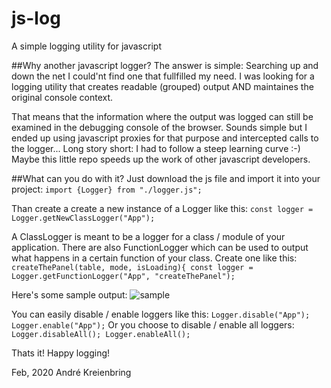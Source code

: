 # js-log
A simple logging utility for javascript

##Why another javascript logger?
The answer is simple: Searching up and down the net I could'nt find one that fullfilled my need. 
I was looking for a logging utility that creates readable (grouped) output AND maintaines the original console context.

That means that the information where the output was logged can still be examined in the debugging console of the browser.
Sounds simple but I ended up using javascript proxies for that purpose and intercepted calls to the logger... Long story short: I had to follow a steep learning curve :-) 
Maybe this little repo speeds up the work of other javascript developers.

##What can you do with it?
Just download the js file and import it into your project: 
`import {Logger} from "./logger.js";`

Than create a create a new instance of a Logger like this:
`const logger = Logger.getNewClassLogger("App");` 

A ClassLogger is meant to be a logger for a class / module of your application.
There are also FunctionLogger which can be used to output what happens in a certain function of your class. Create one like this:
`
createThePanel(table, mode, isLoading){
  const logger = Logger.getFunctionLogger("App", "createThePanel");
`

Here's some sample output:
![sample](https://github.com/akreienbring/js-log/logger.png)

You can easily disable / enable loggers like this:
`
Logger.disable("App");
Logger.enable("App");
`
Or you choose to disable / enable all loggers:
`
Logger.disableAll();
Logger.enableAll();
`

Thats it! Happy logging!

Feb, 2020
André Kreienbring

